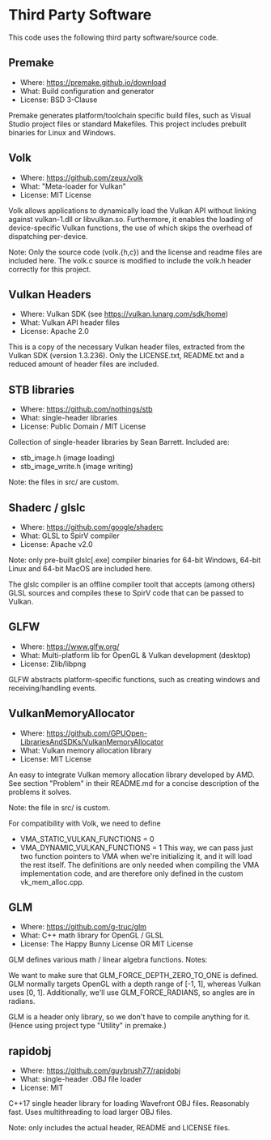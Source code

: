 Third Party Software
====================

This code uses the following third party software/source code.

## Premake

- Where: https://premake.github.io/download
- What: Build configuration and generator
- License: BSD 3-Clause

Premake generates platform/toolchain specific build files, such as Visual
Studio project files or standard Makefiles. This project includes prebuilt
binaries for Linux and Windows.

## Volk

- Where: https://github.com/zeux/volk
- What: "Meta-loader for Vulkan"
- License: MIT License

Volk allows applications to dynamically load the Vulkan API without linking
against vulkan-1.dll or libvulkan.so. Furthermore, it enables the loading of
device-specific Vulkan functions, the use of which skips the overhead of
dispatching per-device.

Note: Only the source code (volk.{h,c}) and the license and readme files are
included here. The volk.c source is modified to include the volk.h header
correctly for this project.

## Vulkan Headers

- Where: Vulkan SDK (see https://vulkan.lunarg.com/sdk/home)
- What: Vulkan API header files
- License: Apache 2.0

This is a copy of the necessary Vulkan header files, extracted from the Vulkan
SDK (version 1.3.236). Only the LICENSE.txt, README.txt and a reduced amount of
header files are included.

## STB libraries

- Where: https://github.com/nothings/stb
- What: single-header libraries
- License: Public Domain / MIT License

Collection of single-header libraries by Sean Barrett. Included are:
- stb_image.h         (image loading)
- stb_image_write.h   (image writing)

Note: the files in src/ are custom.

## Shaderc / glslc

- Where: https://github.com/google/shaderc
- What: GLSL to SpirV compiler
- License: Apache v2.0

Note: only pre-built glslc[.exe] compiler binaries for 64-bit Windows,
64-bit Linux and 64-bit MacOS are included here.

The glslc compiler is an offline compiler toolt that accepts (among others)
GLSL sources and compiles these to SpirV code that can be passed to Vulkan.

## GLFW

- Where: https://www.glfw.org/
- What: Multi-platform lib for OpenGL & Vulkan development (desktop)
- License: Zlib/libpng

GLFW abstracts platform-specific functions, such as creating windows and
receiving/handling events. 

## VulkanMemoryAllocator

- Where: https://github.com/GPUOpen-LibrariesAndSDKs/VulkanMemoryAllocator
- What: Vulkan memory allocation library
- License: MIT License

An easy to integrate Vulkan memory allocation library developed by AMD. See
section "Problem" in their README.md for a concise description of the problems
it solves.

Note: the file in src/ is custom.

For compatibility with Volk, we need to define
  - VMA_STATIC_VULKAN_FUNCTIONS = 0
  - VMA_DYNAMIC_VULKAN_FUNCTIONS = 1
This way, we can pass just two function pointers to VMA when we're initializing
it, and it will load the rest itself. The definitions are only needed when
compiling the VMA implementation code, and are therefore only defined in the
custom vk_mem_alloc.cpp.

## GLM

- Where: https://github.com/g-truc/glm
- What: C++ math library for OpenGL / GLSL
- License: The Happy Bunny License OR MIT License

GLM defines various math / linear algebra functions. Notes:

We want to make sure that GLM_FORCE_DEPTH_ZERO_TO_ONE is defined. GLM normally
targets OpenGL with a depth range of [-1, 1], whereas Vulkan uses [0, 1].
Additionally, we'll use GLM_FORCE_RADIANS, so angles are in radians.

GLM is a header only library, so we don't have to compile anything for it.
(Hence using project type "Utility" in premake.)

## rapidobj

- Where: https://github.com/guybrush77/rapidobj
- What: single-header .OBJ file loader
- License: MIT

C++17 single header library for loading Wavefront OBJ files. Reasonably fast.
Uses multithreading to load larger OBJ files.

Note: only includes the actual header, README and LICENSE files.

